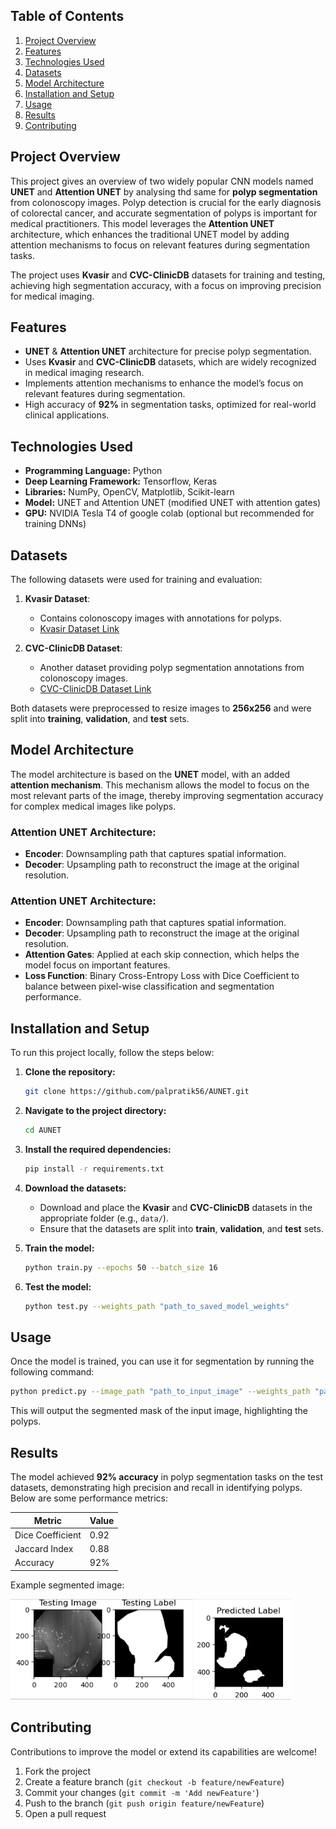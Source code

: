## Table of Contents
1. [Project Overview](#project-overview)
2. [Features](#features)
3. [Technologies Used](#technologies-used)
4. [Datasets](#datasets)
5. [Model Architecture](#model-architecture)
6. [Installation and Setup](#installation-and-setup)
7. [Usage](#usage)
8. [Results](#results)
9. [Contributing](#contributing)

## Project Overview

This project gives an overview of two widely popular CNN models named **UNET** and  **Attention UNET** by analysing thd same for **polyp segmentation** from colonoscopy images. Polyp detection is crucial for the early diagnosis of colorectal cancer, and accurate segmentation of polyps is important for medical practitioners. This model leverages the **Attention UNET** architecture, which enhances the traditional UNET model by adding attention mechanisms to focus on relevant features during segmentation tasks.

The project uses **Kvasir** and **CVC-ClinicDB** datasets for training and testing, achieving high segmentation accuracy, with a focus on improving precision for medical imaging.

## Features

- **UNET** & **Attention UNET** architecture for precise polyp segmentation.
- Uses **Kvasir** and **CVC-ClinicDB** datasets, which are widely recognized in medical imaging research.
- Implements attention mechanisms to enhance the model’s focus on relevant features during segmentation.
- High accuracy of **92%** in segmentation tasks, optimized for real-world clinical applications.

## Technologies Used

- **Programming Language:** Python
- **Deep Learning Framework:** Tensorflow, Keras
- **Libraries:** NumPy, OpenCV, Matplotlib, Scikit-learn
- **Model:** UNET and Attention UNET (modified UNET with attention gates)
- **GPU:** NVIDIA Tesla T4 of google colab (optional but recommended for training DNNs)

## Datasets

The following datasets were used for training and evaluation:

1. **Kvasir Dataset**:
    - Contains colonoscopy images with annotations for polyps.
    - [Kvasir Dataset Link](https://datasets.simula.no/kvasir/)

2. **CVC-ClinicDB Dataset**:
    - Another dataset providing polyp segmentation annotations from colonoscopy images.
    - [CVC-ClinicDB Dataset Link](https://www.kaggle.com/datasets/balraj98/cvcclinicdb)

Both datasets were preprocessed to resize images to **256x256** and were split into **training**, **validation**, and **test** sets.

## Model Architecture

The model architecture is based on the **UNET** model, with an added **attention mechanism**. This mechanism allows the model to focus on the most relevant parts of the image, thereby improving segmentation accuracy for complex medical images like polyps.

### Attention UNET Architecture:

- **Encoder**: Downsampling path that captures spatial information.
- **Decoder**: Upsampling path to reconstruct the image at the original resolution.

### Attention UNET Architecture:

- **Encoder**: Downsampling path that captures spatial information.
- **Decoder**: Upsampling path to reconstruct the image at the original resolution.
- **Attention Gates**: Applied at each skip connection, which helps the model focus on important features.
- **Loss Function**: Binary Cross-Entropy Loss with Dice Coefficient to balance between pixel-wise classification and segmentation performance.

## Installation and Setup

To run this project locally, follow the steps below:

1. **Clone the repository:**
    ```bash
    git clone https://github.com/palpratik56/AUNET.git
    ```
2. **Navigate to the project directory:**
    ```bash
    cd AUNET
    ```
3. **Install the required dependencies:**
    ```bash
    pip install -r requirements.txt
    ```
4. **Download the datasets:**
    - Download and place the **Kvasir** and **CVC-ClinicDB** datasets in the appropriate folder (e.g., `data/`).
    - Ensure that the datasets are split into **train**, **validation**, and **test** sets.

5. **Train the model:**
    ```bash
    python train.py --epochs 50 --batch_size 16
    ```

6. **Test the model:**
    ```bash
    python test.py --weights_path "path_to_saved_model_weights"
    ```

## Usage

Once the model is trained, you can use it for segmentation by running the following command:

```bash
python predict.py --image_path "path_to_input_image" --weights_path "path_to_saved_model_weights"
```

This will output the segmented mask of the input image, highlighting the polyps.

## Results

The model achieved **92% accuracy** in polyp segmentation tasks on the test datasets, demonstrating high precision and recall in identifying polyps. Below are some performance metrics:

| Metric             | Value |
|--------------------|-------|
| Dice Coefficient    | 0.92  |
| Jaccard Index       | 0.88  |
| Accuracy            | 92%   |

Example segmented image:

![Segementation Result](result.png)

## Contributing

Contributions to improve the model or extend its capabilities are welcome!

1. Fork the project
2. Create a feature branch (`git checkout -b feature/newFeature`)
3. Commit your changes (`git commit -m 'Add newFeature'`)
4. Push to the branch (`git push origin feature/newFeature`)
5. Open a pull request
